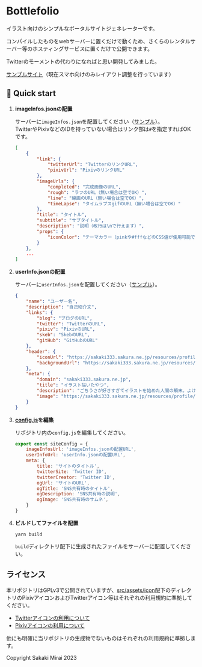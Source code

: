# Bottlefolio

イラスト向けのシンプルなポータルサイトジェネレーターです。

コンパイルしたものをwebサーバーに置くだけで動くため、さくらのレンタルサーバー等のホスティングサービスに置くだけで公開できます。

Twitterのモーメントの代わりになればと思い開発してみました。

[サンプルサイト](https://sakaki333.sakura.ne.jp)（現在スマホ向けのみレイアウト調整を行っています）

## 🚅 Quick start

1. **imageInfos.jsonの配置**

    サーバーに`imageInfos.json`を配置してください（[サンプル](https://sakaki333.sakura.ne.jp/resources/json/imageInfos.json)）。  
    TwitterやPixivなどのIDを持っていない場合はリンク部は`#`を指定すればOKです。

    ```json
    [
        {
            "link": {
                "twitterUrl": "TwitterのリンクURL",
                "pixivUrl": "PixivのリンクURL"
            },
            "imageUrls": {
                "completed": "完成画像のURL",
                "rough": "ラフのURL（無い場合は空でOK）",
                "line": "線画のURL（無い場合は空でOK）",
                "timeLapse": "タイムラプスgifのURL（無い場合は空でOK）"
            },
            "title": "タイトル",
            "subtitle": "サブタイトル",
            "description": "説明（改行は\nで行えます）",
            "props": {
                "iconColor": "テーマカラー（pinkや#fffなどのCSS値が使用可能です）"
            }
        },
        ...
    ]
    ```

2. **userInfo.jsonの配置**

   サーバーに`userInfos.json`を配置してください（[サンプル](https://sakaki333.sakura.ne.jp/resources/json/userInfo.json)）。

    ```json
    {
        "name": "ユーザー名",
        "description": "自己紹介文",
        "links": {
            "blog": "ブログのURL",
            "twitter": "TwitterのURL",
            "pixiv": "PixivのURL",
            "skeb": "SkebのURL",
            "gitHub": "GitHubのURL"
        },
        "header": {
            "iconUrl": "https://sakaki333.sakura.ne.jp/resources/profile/icon.jpg",
            "backgroundUrl": "https://sakaki333.sakura.ne.jp/resources/images/cocoa_6.png"
        },
        "meta": {
            "domain": "sakaki333.sakura.ne.jp",
            "title": "イラスト描いたやつ",
            "description": "ごちうさが好きすぎてイラストを始めた人間の顛末。よければ見てやってください。",
            "image": "https://sakaki333.sakura.ne.jp/resources/profile/icon.jpg"
        }
    }
    ```

3. **[config.js](./src/config.js)を編集**

    リポジトリ内の`config.js`を編集してください。

    ```js
    export const siteConfig = {
        imageInfosUrl: 'imageInfos.jsonの配置URL',
        userInfoUrl: 'userInfo.jsonの配置URL',
        meta: {
            title: 'サイトのタイトル',
            twitterSite: 'Twitter ID',
            twitterCreator: 'Twitter ID',
            ogUrl: 'サイトのURL',
            ogTitle: 'SNS共有時のタイトル',
            ogDescription: 'SNS共有時の説明',
            ogImage: 'SNS共有時のサムネ',
        }
    }
    ```

4. **ビルドしてファイルを配置**

    ```shell
    yarn build
    ```

    `build`ディレクトリ配下に生成されたファイルをサーバーに配置してください。

## ライセンス

本リポジトリはGPLv3で公開されていますが、[src/assets/icon](src/assets/icon)配下のディレクトリのPixivアイコンおよびTwitterアイコン等はそれぞれの利用規約に準拠してください。

* [Twitterアイコンの利用について](https://about.twitter.com/en/who-we-are/brand-toolkit)
* [Pixivアイコンの利用について](https://www.pixiv.co.jp/news/press-kit/)

他にも明確に当リポジトリの生成物でないものはそれぞれの利用規約に準拠します。

Copyright Sakaki Mirai 2023
